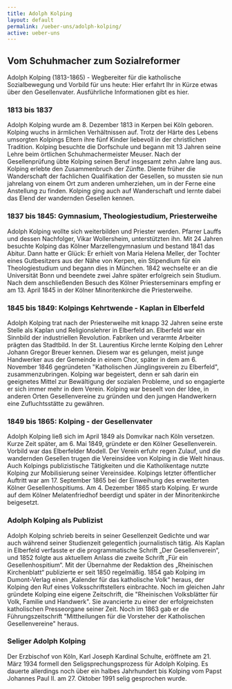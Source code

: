```yaml
---
title: Adolph Kolping
layout: default
permalink: /ueber-uns/adolph-kolping/
active: ueber-uns
---
```

<div class="row">
<div class="col-lg-8" markdown="1">

## Vom Schuhmacher zum Sozialreformer

Adolph Kolping (1813-1865) - Wegbereiter für die katholische Sozialbewegung und Vorbild für uns heute: Hier erfahrt Ihr in Kürze etwas über den Gesellenvater. Ausführliche Informationen gibt es hier.

### 1813 bis 1837
Adolph Kolping wurde am 8. Dezember 1813 in Kerpen bei Köln geboren. Kolping wuchs in ärmlichen Verhältnissen auf. Trotz der Härte des Lebens umsorgten Kolpings Eltern ihre fünf Kinder liebevoll in der christlichen Tradition. Kolping besuchte die Dorfschule und begann mit 13 Jahren seine Lehre beim örtlichen Schuhmachermeister Meuser. Nach der Gesellenprüfung übte Kolping seinen Beruf insgesamt zehn Jahre lang aus. Kolping erlebte den Zusammenbruch der Zünfte. Diente früher die Wanderschaft der fachlichen Qualifikation der Gesellen, so mussten sie nun jahrelang von einem Ort zum anderen umherziehen, um in der Ferne eine Anstellung zu finden. Kolping ging auch auf Wanderschaft und lernte dabei das Elend der wandernden Gesellen kennen.

### 1837 bis 1845: Gymnasium, Theologiestudium, Priesterweihe
Adolph Kolping wollte sich weiterbilden und Priester werden. Pfarrer Lauffs und dessen Nachfolger, Vikar Wollersheim, unterstützten ihn. Mit 24 Jahren besuchte Kolping das Kölner Marzellengymnasium und bestand 1841 das Abitur. Dann hatte er Glück: Er erhielt von Maria Helena Meller, der Tochter eines Gutbesitzers aus der Nähe von Kerpen, ein Stipendium für ein Theologiestudium und begann dies in München. 1842 wechselte er an die Universität Bonn und beendete zwei Jahre später erfolgreich sein Studium. Nach dem anschließenden Besuch des Kölner Priesterseminars empfing er am 13. April 1845 in der Kölner Minoritenkirche die Priesterweihe.

### 1845 bis 1849: Kolpings Kehrtwende - Kaplan in Elberfeld
Adolph Kolping trat nach der Priesterweihe mit knapp 32 Jahren seine erste Stelle als Kaplan und Religionslehrer in Elberfeld an. Elberfeld war ein Sinnbild der industriellen Revolution. Fabriken und verarmte Arbeiter prägten das Stadtbild. In der St. Laurentius Kirche lernte Kolping den Lehrer Johann Gregor Breuer kennen. Diesem war es gelungen, meist junge Handwerker aus der Gemeinde in einem Chor, später in dem am 6. November 1846 gegründeten "Katholischen Jünglingsverein zu Elberfeld", zusammenzubringen. Kolping war begeistert, denn er sah darin ein geeignetes Mittel zur Bewältigung der sozialen Probleme, und so engagierte er sich immer mehr in dem Verein. Kolping war beseelt von der Idee, in anderen Orten Gesellenvereine zu gründen und den jungen Handwerkern eine Zufluchtsstätte zu gewähren.

### 1849 bis 1865: Kolping - der Gesellenvater
Adolph Kolping ließ sich im April 1849 als Domvikar nach Köln versetzen. Kurze Zeit später, am 6. Mai 1849, gründete er den Kölner Gesellenverein. Vorbild war das Elberfelder Modell. Der Verein erfuhr regen Zulauf, und die wandernden Gesellen trugen die Vereinsidee von Kolping in die Welt hinaus. Auch Kolpings publizistische Tätigkeiten und die Katholikentage nutzte Kolping zur Mobilisierung seiner Vereinsidee. Kolpings letzter öffentlicher Auftritt war am 17. September 1865 bei der Einweihung des erweiterten Kölner Gesellenhospitiums. Am 4. Dezember 1865 starb Kolping. Er wurde auf dem Kölner Melatenfriedhof beerdigt und später in der Minoritenkirche beigesetzt.

### Adolph Kolping als Publizist
Adolph Kolping schrieb bereits in seiner Gesellenzeit Gedichte und war auch während seiner Studienzeit gelegentlich journalistisch tätig. Als Kaplan in Elberfeld verfasste er die programmatische Schrift „Der Gesellenverein“, und 1852 folgte aus aktuellem Anlass die zweite Schrift „Für ein Gesellenhospitium“. Mit der Übernahme der Redaktion des „Rheinischen Kirchenblatt“ publizierte er seit 1850 regelmäßig. 1854 gab Kolping im Dumont-Verlag einen „Kalender für das katholische Volk“ heraus, der Kolping den Ruf eines Volksschriftstellers einbrachte. Noch im gleichen Jahr gründete Kolping eine eigene Zeitschrift, die "Rheinischen Volksblätter für Volk, Familie und Handwerk". Sie avancierte zu einer der erfolgreichsten katholischen Presseorgane seiner Zeit. Noch im 1863 gab er die Führungszeitschrift "Mittheilungen für die Vorsteher der Katholischen Gesellenvereine" heraus.

### Seliger Adolph Kolping
Der Erzbischof von Köln, Karl Joseph Kardinal Schulte, eröffnete am 21. März 1934 formell den Seligsprechungsprozess für Adolph Kolping. Es dauerte allerdings noch über ein halbes Jahrhundert bis Kolping vom Papst Johannes Paul II. am 27. Oktober 1991 selig gesprochen wurde.

</div>
<div class="col-md-4">
<a href="{% include img id='adolph-kolping-jung' %}">
<img class="img-fluid" src="{% include img id='adolph-kolping-jung' options='h_500' %}" alt="">
</a>
</div>

